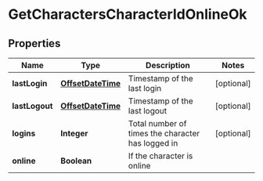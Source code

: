 
# GetCharactersCharacterIdOnlineOk

## Properties
Name | Type | Description | Notes
------------ | ------------- | ------------- | -------------
**lastLogin** | [**OffsetDateTime**](OffsetDateTime.md) | Timestamp of the last login |  [optional]
**lastLogout** | [**OffsetDateTime**](OffsetDateTime.md) | Timestamp of the last logout |  [optional]
**logins** | **Integer** | Total number of times the character has logged in |  [optional]
**online** | **Boolean** | If the character is online | 



